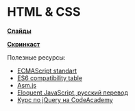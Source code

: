 # HTML & CSS

**[Слайды](https://dbeliakov.github.io/mipt-web-2016/lections/03/slides/)**

**[Скринкаст](TODO: )**


 Полезные ресурсы:
* [ECMAScript standart](http://www.ecma-international.org/ecma-262/6.0/)
* [ES6 compatibility table](https://kangax.github.io/compat-table/es6/)
* [Asm.js](https://en.wikipedia.org/wiki/Asm.js)
* [Eloquent JavaScript, русский перевод](https://habrahabr.ru/post/240219/)
* [Курс по jQuery на CodeAcademy](https://www.codecademy.com/learn/jquery)

